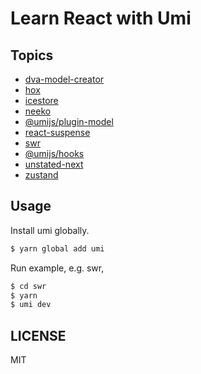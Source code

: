 # Learn React with Umi

## Topics

* [dva-model-creator](./dva-model-creator)
* [hox](./hox)
* [icestore](./icestore)
* [neeko](./neeko)
* [@umijs/plugin-model](./plugin-model)
* [react-suspense](./react-suspense)
* [swr](./swr)
* [@umijs/hooks](./umi-hooks)
* [unstated-next](./unstated-next)
* [zustand](./zustand)

## Usage

Install umi globally.

```bash
$ yarn global add umi
```

Run example, e.g. swr,

```bash
$ cd swr
$ yarn
$ umi dev
```

## LICENSE

MIT
